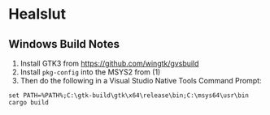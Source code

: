 Healslut
========

## Windows Build Notes

1. Install GTK3 from https://github.com/wingtk/gvsbuild
2. Install `pkg-config` into the MSYS2 from (1)
3. Then do the following in a Visual Studio Native Tools Command Prompt:

```
set PATH=%PATH%;C:\gtk-build\gtk\x64\release\bin;C:\msys64\usr\bin
cargo build
```
